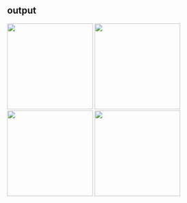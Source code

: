 ## output

<img src = "https://github.com/user-attachments/assets/f0d7084f-b496-4a28-a10a-6805052200fa" width = "200">
<img src = "https://github.com/user-attachments/assets/7d357fb5-4ed9-47e2-8bb8-e59446cfbbcd" width = "200">
<img src = "https://github.com/user-attachments/assets/144b390e-9880-4862-b5fa-1d49403b196d" width = "200">
<img src = "https://github.com/user-attachments/assets/b5b13528-9cea-4848-a3dd-bcd7666b0693" width = "200">
